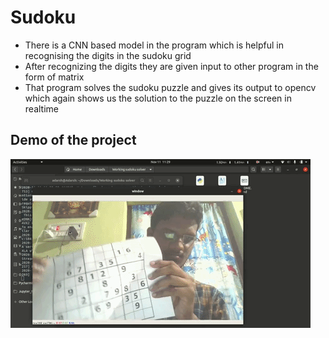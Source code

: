 # Sudoku

* There is a CNN based model in the program which is helpful in recognising the digits in the sudoku grid
* After recognizing the digits they are given input to other program in the form of matrix
* That program solves the sudoku puzzle and gives its output to opencv which again shows us the solution to the puzzle on the screen in realtime

## Demo of the project

<img src = "https://github.com/BadagalaAdarsh/Sudoku/blob/master/Gifs/Sudoku_OpenCV.gif">
